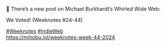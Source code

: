 🤖 There’s a new post on Michael Burkhardt’s Whirled Wide Web:

We Voted! (Weeknotes #24-44)

[\#<span>Weeknotes</span>](https://social.lol/tags/Weeknotes) [\#<span>IndieWeb</span>](https://social.lol/tags/IndieWeb)  
[<span class="invisible">https://</span><span class="ellipsis">mihobu.lol/weeknotes-week-44-2</span><span class="invisible">024</span>](https://mihobu.lol/weeknotes-week-44-2024)